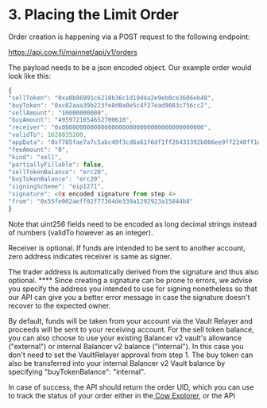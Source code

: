 # 3. Placing the Limit Order

Order creation is happening via a POST request to the following endpoint:

https://api.cow.fi/mainnet/api/v1/orders

The payload needs to be a json encoded object. Our example order would look like this:

```typescript
{
"sellToken": "0xa0b86991c6218b36c1d19d4a2e9eb0ce3606eb48",
"buyToken": "0xc02aaa39b223fe8d0a0e5c4f27ead9083c756cc2",
"sellAmount": "10000000000",
"buyAmount": "4959721654652700610",
"receiver": "0x0000000000000000000000000000000000000000",
"validTo": 1628035200,
"appData": "0xf785fae7a7c5abc49f3cd6a61f6df1ff26433392b066ee9ff2240ff1eb7ab6e4",
"feeAmount": "0",
"kind": "sell",
"partiallyFillable": false,
"sellTokenBalance": "erc20",
"buyTokenBalance": "erc20",
"signingScheme": "eip1271",
"signature": <0x encoded signature from step 4>
"from": "0x55fe002aeff02f77364de339a1292923a15844b8"
}
```

Note that uint256 fields need to be encoded as long decimal strings instead of numbers (validTo however as an integer).

Receiver is optional. If funds are intended to be sent to another account, zero address indicates receiver is same as signer.

The trader address is automatically derived from the signature and thus also optional. \*\*\*\* Since creating a signature can be prone to errors, we advise you specify the address you intended to use for signing nonetheless so that our API can give you a better error message in case the signature doesn't recover to the expected owner.

By default, funds will be taken from your account via the Vault Relayer and proceeds will be sent to your receiving account. For the sell token balance, you can also choose to use your existing Balancer v2 vault's allowance ("external") or internal Balancer v2 balance ("internal"). In this case you don't need to set the VaultRelayer approval from step 1. The buy token can also be transferred into your internal Balancer v2 Vault balance by specifying "buyTokenBalance": "internal".

In case of success, the API should return the order UID, which you can use to track the status of your order either in the[ Cow Explorer](https://explorer.cow.fi), or the API
